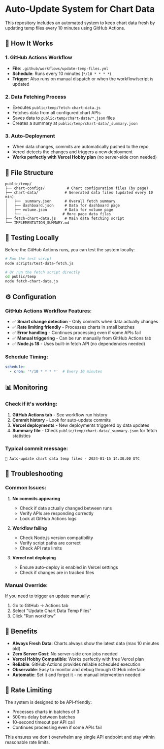 # Auto-Update System for Chart Data

This repository includes an automated system to keep chart data fresh by updating temp files every 10 minutes using GitHub Actions.

## 🚀 How It Works

### 1. **GitHub Actions Workflow**
- **File**: `.github/workflows/update-temp-files.yml`
- **Schedule**: Runs every 10 minutes (`*/10 * * * *`)
- **Trigger**: Also runs on manual dispatch or when the workflow/script is updated

### 2. **Data Fetching Process**
- Executes `public/temp/fetch-chart-data.js`
- Fetches data from all configured chart APIs
- Saves data to `public/temp/chart-data/*.json` files
- Creates a summary at `public/temp/chart-data/_summary.json`

### 3. **Auto-Deployment**
- When data changes, commits are automatically pushed to the repo
- Vercel detects the changes and triggers a new deployment
- **Works perfectly with Vercel Hobby plan** (no server-side cron needed)

## 📁 File Structure

```
public/temp/
├── chart-configs/          # Chart configuration files (by page)
├── chart-data/            # Generated data files (updated every 10 min)
│   ├── _summary.json      # Overall fetch summary
│   ├── dashboard.json     # Data for dashboard page
│   ├── volume.json        # Data for volume page
│   └── ...               # More page data files
├── fetch-chart-data.js    # Main data fetching script
└── IMPLEMENTATION_SUMMARY.md
```

## 🧪 Testing Locally

Before the GitHub Actions runs, you can test the system locally:

```bash
# Run the test script
node scripts/test-data-fetch.js

# Or run the fetch script directly
cd public/temp
node fetch-chart-data.js
```

## ⚙️ Configuration

### GitHub Actions Workflow Features:
- ✅ **Smart change detection** - Only commits when data actually changes
- ✅ **Rate limiting friendly** - Processes charts in small batches
- ✅ **Error handling** - Continues processing even if some APIs fail
- ✅ **Manual triggering** - Can be run manually from GitHub Actions tab
- ✅ **Node.js 18** - Uses built-in fetch API (no dependencies needed)

### Schedule Timing:
```yaml
schedule:
  - cron: '*/10 * * * *'  # Every 10 minutes
```

## 📊 Monitoring

### Check if it's working:
1. **GitHub Actions tab** - See workflow run history
2. **Commit history** - Look for auto-update commits
3. **Vercel deployments** - New deployments triggered by data updates
4. **Summary file** - Check `public/temp/chart-data/_summary.json` for fetch statistics

### Typical commit message:
```
🤖 Auto-update chart data temp files - 2024-01-15 14:30:00 UTC
```

## 🔧 Troubleshooting

### Common Issues:

1. **No commits appearing**
   - Check if data actually changed between runs
   - Verify APIs are responding correctly
   - Look at GitHub Actions logs

2. **Workflow failing**
   - Check Node.js version compatibility
   - Verify script paths are correct
   - Check API rate limits

3. **Vercel not deploying**
   - Ensure auto-deploy is enabled in Vercel settings
   - Check if changes are in tracked files

### Manual Override:
If you need to trigger an update manually:

1. Go to GitHub → Actions tab
2. Select "Update Chart Data Temp Files"
3. Click "Run workflow"

## 🌟 Benefits

- **Always Fresh Data**: Charts always show the latest data (max 10 minutes old)
- **Zero Server Cost**: No server-side cron jobs needed
- **Vercel Hobby Compatible**: Works perfectly with free Vercel plan
- **Reliable**: GitHub Actions provides reliable scheduled execution
- **Observable**: Easy to monitor and debug through GitHub interface
- **Automatic**: Set it and forget it - no manual intervention needed

## 🚨 Rate Limiting

The system is designed to be API-friendly:
- Processes charts in batches of 3
- 500ms delay between batches  
- 10-second timeout per API call
- Continues processing even if some APIs fail

This ensures we don't overwhelm any single API endpoint and stay within reasonable rate limits. 